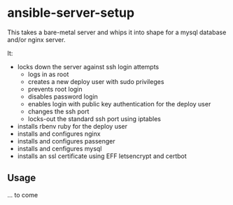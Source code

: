# ansible-server-setup
This takes a bare-metal server and whips it into shape for a mysql database
and/or nginx server.

It:
* locks down the server against ssh login attempts
  - logs in as root
  - creates a new deploy user with sudo privileges
  - prevents root login
  - disables password login
  - enables login with public key authentication for the deploy user
  - changes the ssh port
  - locks-out the standard ssh port using iptables
* installs rbenv ruby for the deploy user
* installs and configures nginx
* installs and configures passenger
* installs and cenfigures mysql
* installs an ssl certificate using EFF letsencrypt and certbot

## Usage
  ... to come

